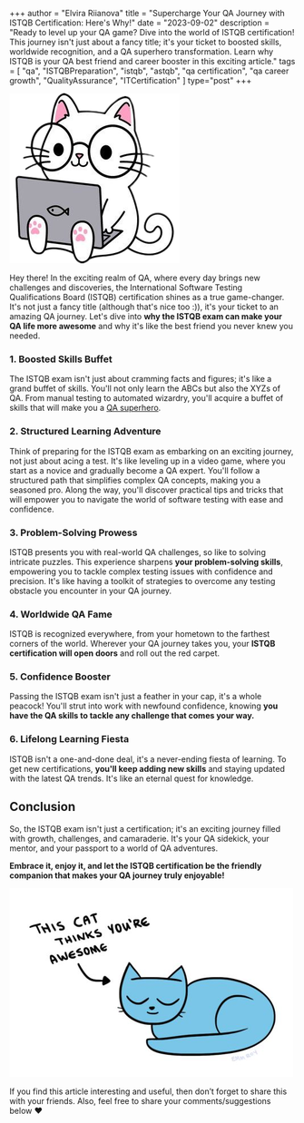 +++
author = "Elvira Riianova"
title = "Supercharge Your QA Journey with ISTQB Certification: Here's Why!"
date = "2023-09-02"
description = "Ready to level up your QA game? Dive into the world of ISTQB certification! This journey isn't just about a fancy title; it's your ticket to boosted skills, worldwide recognition, and a QA superhero transformation. Learn why ISTQB is your QA best friend and career booster in this exciting article."
tags = [
    "qa", "ISTQBPreparation", "istqb", "astqb", "qa certification", "qa career growth", "QualityAssurance", "ITCertification"
]
type="post"
+++

![Tux, the Linux mascot](/images/istqbcat.jpeg)

Hey there! In the exciting realm of QA, where every day brings new challenges and discoveries, the International Software Testing Qualifications Board (ISTQB) certification shines as a true game-changer. It's not just a fancy title (although that's nice too :)), it's your ticket to an amazing QA journey. Let's dive into **why the ISTQB exam can make your QA life more awesome** and why it's like the best friend you never knew you needed.

### 1. Boosted Skills Buffet

The ISTQB exam isn't just about cramming facts and figures; it's like a grand buffet of skills. You'll not only learn the ABCs but also the XYZs of QA. From manual testing to automated wizardry, you'll acquire a buffet of skills that will make you a [QA superhero](https://medium.com/@qaflow.dev/become-a-qa-superstar-5-habits-that-will-take-your-skills-to-the-next-level-67c69d3a09d5). 

### 2. Structured Learning Adventure

Think of preparing for the ISTQB exam as embarking on an exciting journey, not just about acing a test. It's like leveling up in a video game, where you start as a novice and gradually become a QA expert. You'll follow a structured path that simplifies complex QA concepts, making you a seasoned pro. Along the way, you'll discover practical tips and tricks that will empower you to navigate the world of software testing with ease and confidence.

### 3. Problem-Solving Prowess

ISTQB presents you with real-world QA challenges, so like to solving intricate puzzles. This experience sharpens **your problem-solving skills**, empowering you to tackle complex testing issues with confidence and precision. It's like having a toolkit of strategies to overcome any testing obstacle you encounter in your QA journey.

### 4. Worldwide QA Fame

ISTQB is recognized everywhere, from your hometown to the farthest corners of the world. Wherever your QA journey takes you, your **ISTQB certification will open doors** and roll out the red carpet.

### 5. Confidence Booster

Passing the ISTQB exam isn't just a feather in your cap, it's a whole peacock! You'll strut into work with newfound confidence, knowing **you have the QA skills to tackle any challenge that comes your way.**

### 6. Lifelong Learning Fiesta

ISTQB isn't a one-and-done deal, it's a never-ending fiesta of learning. To get new certifications, **you'll keep adding new skills** and staying updated with the latest QA trends. It's like an eternal quest for knowledge.

## Conclusion

So, the ISTQB exam isn't just a certification; it's an exciting journey filled with growth, challenges, and camaraderie. It's your QA sidekick, your mentor, and your passport to a world of QA adventures. 

**Embrace it, enjoy it, and let the ISTQB certification be the friendly companion that makes your QA journey truly enjoyable!**

![Tux, the Linux mascot](/images/qamotivate.jpeg)

If you find this article interesting and useful, then don’t forget to share this with your friends. Also, feel free to share your comments/suggestions below ❤️